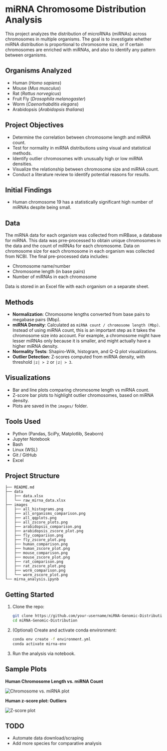 # miRNA Chromosome Distribution Analysis

This project analyzes the distribution of microRNAs (miRNAs) across chromosomes in multiple organisms. The goal is to investigate whether miRNA distribution is proportional to chromosome size, or if certain chromosomes are enriched with miRNAs, and also to identify any pattern between organisms.

## Organisms Analyzed

- Human (*Homo sapiens*)
- Mouse (*Mus musculus*)
- Rat (*Rattus norvegicus*)
- Fruit Fly (*Drosophila melanogaster*)
- Worm (*Caenorhabditis elegans*)
- Arabidopsis (*Arabidopsis thaliana*)

## Project Objectives

- Determine the correlation between chromosome length and miRNA count.
- Test for normality in miRNA distributions using visual and statistical methods.
- Identify outlier chromosomes with unusually high or low miRNA densities.
- Visualize the relationship between chromosome size and miRNA count.
- Conduct a literature review to identify potential reasons for results.

## Initial Findings
- Human chromosome 19 has a statistically significant high number of miRNAs despite being small.

## Data

The miRNA data for each organism was collected from miRBase, a database for miRNA. This data was prre-processed to obtain unique chromosomes in the data and the count of miRNAs for each chromosome. Data on chromosome size for each chromosome in each organism was collected from NCBI. 
The final pre-processed data includes:
- Chromosome name/number
- Chromosome length (in base pairs)
- Number of miRNAs in each chromosome

Data is stored in an Excel file with each organism on a separate sheet.

## Methods

- **Normalization**: Chromosome lengths converted from base pairs to megabase pairs (Mbp).
- **miRNA Density**: Calculated as `miRNA count / chromosome length (Mbp)`. Instead of using miRNA count, this is an important step as it takes the chromosome size into account. For example, a chromosome might have lesser miRNAs only because it is smaller, and might actually have a higher miRNA density.
- **Normality Tests**: Shapiro-Wilk, histogram, and Q-Q plot visualizations.
- **Outlier Detection**: Z-scores computed from miRNA density, with threshold `|z| > 2` or `|z| > 3`.

## Visualizations

- Bar and line plots comparing chromosome length vs miRNA count.
- Z-score bar plots to highlight outlier chromosomes, based on miRNA density.
- Plots are saved in the `images/` folder.

## Tools Used

- Python (Pandas, SciPy, Matplotlib, Seaborn)
- Jupyter Notebook
- Bash
- Linux (WSL)
- Git / GitHub
- Excel

## Project Structure

```
├── README.md
├── data
│   ├── data.xlsx
│   └── raw_mirna_data.xlsx
├── images
│   ├── all_histograms.png
│   ├── all_organisms_comparison.png
│   ├── all_qqplots.png
│   ├── all_zscore_plots.png
│   ├── arabidopsis_comparison.png
│   ├── arabidopsis_zscore_plot.png
│   ├── fly_comparison.png
│   ├── fly_zscore_plot.png
│   ├── human_comparison.png
│   ├── human_zscore_plot.png
│   ├── mouse_comparison.png
│   ├── mouse_zscore_plot.png
│   ├── rat_comparison.png
│   ├── rat_zscore_plot.png
│   ├── worm_comparison.png
│   └── worm_zscore_plot.png
└── mirna_analysis.ipynb
```

## Getting Started

1. Clone the repo:
   ```bash
   git clone https://github.com/your-username/miRNA-Genomic-Distribution.git
   cd miRNA-Genomic-Distribution
2. (Optional) Create and activate conda environment:
   ```bash
   conda env create -f environment.yml
   conda activate mirna-env
3. Run the analysis via notebook.

## Sample Plots
**Human Chromosome Length vs. miRNA Count**

![Chromosome vs. miRNA plot](images/human_comparison.png)

**Human z-score plot: Outliers**

![Z-score plot](images/human_zscore_plot.png)

## TODO
- Automate data download/scraping
- Add more species for comparative analysis
